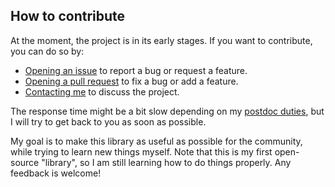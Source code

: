 ## How to contribute

At the moment, the project is in its early stages. If you want to contribute, you can do so by:
- [Opening an issue](https://github.com/kalfasyan/plakakia/issues) to report a bug or request a feature.
- [Opening a pull request](https://github.com/kalfasyan/plakakia/pulls) to fix a bug or add a feature.
- [Contacting me](mailto:kalfasyan@gmail.com) to discuss the project.

The response time might be a bit slow depending on my [postdoc duties](https://www.kuleuven.be/wieiswie/en/person/00107087), but I will try to get back to you as soon as possible.  
  
My goal is to make this library as useful as possible for the community, while trying to learn new things myself. Note that this is my first open-source "library", so I am still learning how to do things properly. Any feedback is welcome!